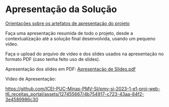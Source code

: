 # Apresentação da Solução

<a href="../docs/10-Apresentação do Projeto.md"> Orientações sobre os artefatos de apresentação do projeto</a>

Faça uma apresentação resumida de todo o projeto, desde a contextualização até a solução final desenvolvida, usando um pequeno vídeo.

Faça o upload do arquivo de vídeo e dos slides usados na apresentação no formato PDF (caso tenha feito uso de slides).

Apresentação dos slides em PDF: [Apresentação de Slides.pdf](https://github.com/ICEI-PUC-Minas-PMV-SI/pmv-si-2023-1-e1-proj-web-t6_receitas_portal/files/12009748/Apresentacao.de.Slides.pdf)


Video de Apresentação: 

https://github.com/ICEI-PUC-Minas-PMV-SI/pmv-si-2023-1-e1-proj-web-t6_receitas_portal/assets/127455667/4b754917-c723-43aa-84f2-3e4589986c30


